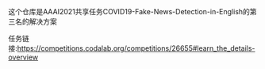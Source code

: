  这个仓库是AAAI2021共享任务COVID19-Fake-News-Detection-in-English的第三名的解决方案

任务链接:https://competitions.codalab.org/competitions/26655#learn_the_details-overview

